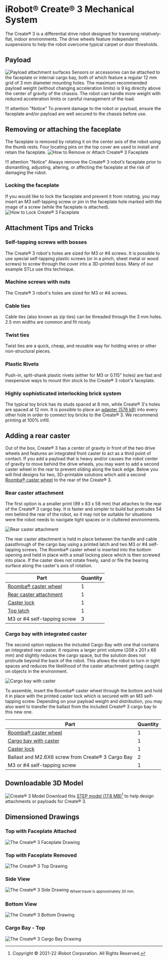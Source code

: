 # iRobot® Create® 3 Mechanical System

The Create® 3 is a differential drive robot designed for traversing relatively-flat, indoor environments.
The drive wheels feature independent suspensions to help the robot overcome typical carpet or door thresholds.

## Payload
![Payload attachment surfaces](data/payload_surfaces.svg "Payload attachment surfaces")
Sensors or accessories can be attached to the faceplate or internal cargo bay, both of which feature a regular 12 mm grid of 3 mm diameter mounting holes.
The maximum recommended payload weight (without changing acceleration limits) is 9 kg directly above the center of gravity of the chassis.
The robot can handle more weight with reduced acceleration limits or careful management of the load.

!!! attention "Notice"
    To prevent damage to the robot or payload, ensure the faceplate and/or payload are well secured to the chassis before use.

## Removing or attaching the faceplate
The faceplate is removed by rotating it on the center axis of the robot using the thumb rests.
Four locating pins on the top cover are used to install and retain the faceplate.
![How to Remove or Attach Create® 3 Faceplate](data/remove_faceplate.svg "How to Remove Create® 3 Faceplate")

!!! attention "Notice"
    Always remove the Create® 3 robot’s faceplate prior to dismantling, adjusting, altering, or affecting the faceplate at the risk of damaging the robot.

### Locking the faceplate
If you would like to lock the faceplate and prevent it from rotating, you may insert an M3 self-tapping screw or pin in the faceplate hole marked with the image of a screw (while the faceplate is attached).
![How to Lock Create® 3 Faceplate](data/lock_faceplate.svg "How to Lock Create® 3 Faceplate")

## Attachment Tips and Tricks
### Self-tapping screws with bosses
The Create® 3 robot's holes are sized for M3 or #4 screws.
It is possible to use special self-tapping plastic screws (or in a pinch, sheet metal or wood screws) to screw through the cover into a 3D-printed boss.
Many of our example STLs use this technique.
### Machine screws with nuts
The Create® 3 robot's holes are sized for M3 or #4 screws.
### Cable ties
Cable ties (also known as zip ties) can be threaded through the 3 mm holes.
2.5 mm widths are common and fit nicely.
### Twist ties
Twist ties are a quick, cheap, and reusable way for holding wires or other non-structural pieces.
### Plastic Rivets
Push-in, split-shank plastic rivets (either for M3 or 0.115" holes) are fast and inexpensive ways to mount thin stock to the Create® 3 robot's faceplate.
### Highly sophisticated interlocking brick system
The typical toy brick has its studs spaced at 8 mm, while Create® 3's holes are spaced at 12 mm.
It is possible to place an [adapter (576 kB)](data/brackets/C3-Stud-Mount.stl) into every other hole in order to connect toy bricks to the Create® 3.
We recommend printing at 100% infill.

## Adding a rear caster
Out of the box, Create® 3  has a center of gravity in front of the two drive wheels and features an integrated front caster to act as a third point of contact.
If you add a payload that is heavy and/or causes the robot center of gravity to move behind the drive wheels, you may want to add a second caster wheel in the rear to prevent sliding along the back edge.
Below you will find designs for two, 3D-printable solutions which add a second [Roomba® caster wheel](https://store.irobot.com/default/parts-and-accessories/roomba-accessories/700-series/roomba-front-caster-wheel/4624869.html) to the rear of the Create® 3.

### Rear caster attachment
The first option is a smaller print (99 x 83 x 58 mm) that attaches to the rear of the Create® 3 cargo bay.
It is faster and simpler to build but protrudes 54 mm behind the rear of the robot, so it may not be suitable for situations were the robot needs to navigate tight spaces or in cluttered environments.

![Rear caster attachment](data/caster_attachment.png "Rear caster attachment")

The rear caster attachment is held in place between the handle and cable passthrough of the cargo bay using a printed latch and two M3 or #4 self-tapping screws.
The Roomba® caster wheel is inserted into the bottom opening and held in place with a small locking piece which is then screwed into place.
If the caster does not rotate freely, sand or file the bearing surface along the caster's axis of rotation.

| Part | Quantity |
| --- | --- |
| [Roomba® caster wheel](https://store.irobot.com/default/parts-and-accessories/roomba-accessories/700-series/roomba-front-caster-wheel/4624869.html) | 1 |
| [Rear caster attachment](data/brackets/C3-Rear-Caster-Attachment.stl) | 1 |
| [Caster lock](data/brackets/C3-Caster-Lock.stl) | 1 |
| [Top latch](data/brackets/C3-Rear-Caster-Attachment-Latch.stl) | 1 |
| M3 or #4 self-tapping screw | 3 |

### Cargo bay with integrated caster
The second option replaces the included Cargo Bay with one that contains an integrated rear caster.
It requires a larger print volume (208 x 201 x 66 mm) and slightly reduces the cargo space, but the solution does not protrude beyond the back of the robot.
This allows the robot to turn in tight spaces and reduces the likelihood of the caster attachment getting caught on objects in the environment.

![Cargo bay with caster](data/cargo_bay_caster.png "Cargo bay with caster")

To assemble, insert the Roomba® caster wheel through the bottom and hold it in place with the printed caster lock which is secured with an M3 self-tapping screw.
Depending on your payload weight and distribution, you may also want to transfer the ballast from the included Create® 3 cargo bay to this new one.

| Part | Quantity |
| --- | --- |
| [Roomba® caster wheel](https://store.irobot.com/default/parts-and-accessories/roomba-accessories/700-series/roomba-front-caster-wheel/4624869.html) | 1 |
| [Cargo bay with caster](data/brackets/C3-Cargo-Bay-With-Caster.stl) | 1 |
| [Caster lock](data/brackets/C3-Caster-Lock.stl) | 1 |
| Ballast and M2.6X6 screw from Create® 3 Cargo Bay | 2 |
| M3 or #4 self-tapping screw | 1 |


## Downloadable 3D Model
![Create® 3 Model](data/3d_model.jpg "3D Model of Create® 3")
Download this [STEP model (17.8 MB)](data/iRobot_Create_3_Public_Model.step)[^1] to help design attachments or payloads for Create® 3.
[^1]: Copyright © 2021-22 iRobot Corporation. All Rights Reserved.

## Dimensioned Drawings
### Top with Faceplate Attached
![The Create® 3 Faceplate Drawing](data/faceplate_drawing.svg "Create® 3 Faceplate Drawing")
### Top with Faceplate Removed
![The Create® 3 Top Drawing](data/top_drawing.svg "Create® 3 Top Drawing")
### Side View
![The Create® 3 Side Drawing](data/side_drawing.svg "Create® 3 Side Drawing")
<sub>Wheel travel is approximately 30 mm.</sub>
### Bottom View
![The Create® 3 Bottom Drawing](data/bottom_drawing.svg "Create® 3 Bottom Drawing")
### Cargo Bay - Top
![The Create® 3 Cargo Bay Drawing](data/cargo_bay_drawing.svg "Create® 3 Cargo Bay Drawing")
